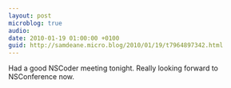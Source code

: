 ```yaml
---
layout: post
microblog: true
audio: 
date: 2010-01-19 01:00:00 +0100
guid: http://samdeane.micro.blog/2010/01/19/t7964897342.html
---
```

Had a good NSCoder meeting tonight. Really looking forward to NSConference now.
